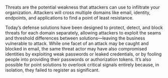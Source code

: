 Threats are the potential weakness that attackers can use to infiltrate your organization. Attackers will cross multiple domains like email, identity, endpoints, and applications to find a point of least resistance. 

Today’s defense solutions have been designed to protect, detect, and block threats for each domain separately, allowing attackers to exploit the seams and threshold differences between solutions—leaving the business vulnerable to attack. While one facet of an attack may be caught and blocked in email, the same threat actor may have also compromised identities by exploiting weak passwords or leaked credentials, or by fooling people into providing their passwords or authorization tokens. It’s also possible for point solutions to overlook critical signals entirely because, in isolation, they failed to register as significant.

